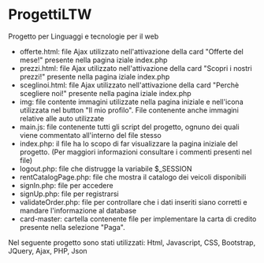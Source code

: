 # ProgettiLTW
Progetto per Linguaggi e tecnologie per il web
* offerte.html: file Ajax utilizzato nell'attivazione della card "Offerte del mese!" presente nella pagina iziale index.php
* prezzi.html: file Ajax utilizzato nell'attivazione della card "Scopri i nostri prezzi!" presente nella pagina iziale index.php 
* sceglinoi.html: file Ajax utilizzato nell'attivazione della card "Perchè scegliere noi!" presente nella pagina iziale index.php
* img: file contente immagini utilizzate nella pagina iniziale e nell'icona utilizzata nel button "Il mio profilo". File contenente anche immagini relative alle auto utilizzate
* main.js: file contenente tutti gli script del progetto, ognuno dei quali viene commentato all'interno del file stesso
* index.php: il file ha lo scopo di far visualizzare la pagina iniziale del progetto. (Per maggiori informazioni consultare i commenti presenti nel file)
* logout.php: file che distrugge la variabile $_SESSION
* rentCatalogPage.php: file che mostra il catalogo dei veicoli disponibili 
* signIn.php: file per accedere   
* signUp.php: file per registrarsi
* validateOrder.php: file per controllare che i dati inseriti siano corretti e mandare l'informazione al database
* card-master: cartella contenente file per implementare la carta di credito presente nella selezione "Paga".

Nel seguente progetto sono stati utilizzati: Html, Javascript, CSS, Bootstrap, JQuery, Ajax, PHP, Json
